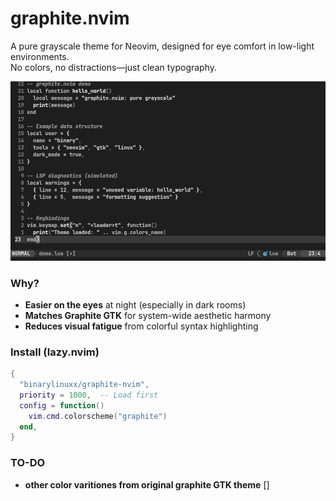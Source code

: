 # graphite.nvim

A pure grayscale theme for Neovim, designed for eye comfort in low-light environments.  
No colors, no distractions—just clean typography.  

![Screenshot](nvim-window.png) 

### Why?
- **Easier on the eyes** at night (especially in dark rooms)  
- **Matches Graphite GTK** for system-wide aesthetic harmony 
- **Reduces visual fatigue** from colorful syntax highlighting  

### Install (lazy.nvim)
```lua
{
  "binarylinuxx/graphite-nvim",
  priority = 1000,  -- Load first
  config = function()
    vim.cmd.colorscheme("graphite")
  end,
}
```

### TO-DO
- **other color varitiones from original graphite GTK theme** []
